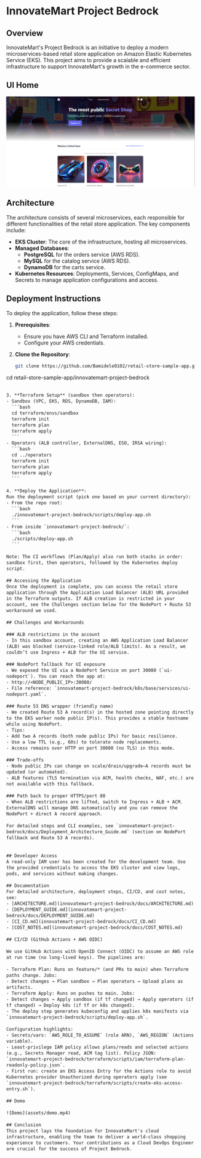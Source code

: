 # InnovateMart Project Bedrock

## Overview
InnovateMart's Project Bedrock is an initiative to deploy a modern microservices-based retail store application on Amazon Elastic Kubernetes Service (EKS). This project aims to provide a scalable and efficient infrastructure to support InnovateMart's growth in the e-commerce sector.

## UI Home

![UI Home](assets/ui-home.png)

## Architecture
The architecture consists of several microservices, each responsible for different functionalities of the retail store application. The key components include:

- **EKS Cluster**: The core of the infrastructure, hosting all microservices.
- **Managed Databases**:
  - **PostgreSQL** for the orders service (AWS RDS).
  - **MySQL** for the catalog service (AWS RDS).
  - **DynamoDB** for the carts service.
- **Kubernetes Resources**: Deployments, Services, ConfigMaps, and Secrets to manage application configurations and access.

## Deployment Instructions
To deploy the application, follow these steps:

1. **Prerequisites**:
   - Ensure you have AWS CLI and Terraform installed.
   - Configure your AWS credentials.

2. **Clone the Repository**:
   ```bash
   git clone https://github.com/Bamidele0102/retail-store-sample-app.git
  cd retail-store-sample-app/innovatemart-project-bedrock
   ```

3. **Terraform Setup** (sandbox then operators):
   - Sandbox (VPC, EKS, RDS, DynamoDB, IAM):
     ```bash
     cd terraform/envs/sandbox
     terraform init
     terraform plan
     terraform apply
     ```
   - Operators (ALB controller, ExternalDNS, ESO, IRSA wiring):
     ```bash
     cd ../operators
     terraform init
     terraform plan
     terraform apply
     ```

4. **Deploy the Application**:
   Run the deployment script (pick one based on your current directory):
   - From the repo root:
     ```bash
     ./innovatemart-project-bedrock/scripts/deploy-app.sh
     ```
   - From inside `innovatemart-project-bedrock/`:
     ```bash
     ./scripts/deploy-app.sh
     ```

Note: The CI workflows (Plan/Apply) also run both stacks in order: sandbox first, then operators, followed by the Kubernetes deploy script.

## Accessing the Application
Once the deployment is complete, you can access the retail store application through the Application Load Balancer (ALB) URL provided in the Terraform outputs. If ALB creation is restricted in your account, see the Challenges section below for the NodePort + Route 53 workaround we used.

## Challenges and Workarounds

### ALB restrictions in the account
- In this sandbox account, creating an AWS Application Load Balancer (ALB) was blocked (service-linked role/ALB limits). As a result, we couldn’t use Ingress + ALB for the UI service.

### NodePort fallback for UI exposure
- We exposed the UI via a NodePort Service on port 30080 (`ui-nodeport`). You can reach the app at:
  - http://<NODE_PUBLIC_IP>:30080/
- File reference: `innovatemart-project-bedrock/k8s/base/services/ui-nodeport.yaml`.

### Route 53 DNS wrapper (friendly name)
- We created Route 53 A record(s) in the hosted zone pointing directly to the EKS worker node public IP(s). This provides a stable hostname while using NodePort.
- Tips:
  - Add two A records (both node public IPs) for basic resilience.
  - Use a low TTL (e.g., 60s) to tolerate node replacements.
  - Access remains over HTTP on port 30080 (no TLS) in this mode.

### Trade-offs
- Node public IPs can change on scale/drain/upgrade—A records must be updated (or automated).
- ALB features (TLS termination via ACM, health checks, WAF, etc.) are not available with this fallback.

### Path back to proper HTTPS/port 80
- When ALB restrictions are lifted, switch to Ingress + ALB + ACM. ExternalDNS will manage DNS automatically and you can remove the NodePort + direct A record approach.

For detailed steps and CLI examples, see `innovatemart-project-bedrock/docs/Deployment_Architecture_Guide.md` (section on NodePort fallback and Route 53 A records).


## Developer Access
A read-only IAM user has been created for the development team. Use the provided credentials to access the EKS cluster and view logs, pods, and services without making changes.

## Documentation
For detailed architecture, deployment steps, CI/CD, and cost notes, see:
- [ARCHITECTURE.md](innovatemart-project-bedrock/docs/ARCHITECTURE.md)
- [DEPLOYMENT_GUIDE.md](innovatemart-project-bedrock/docs/DEPLOYMENT_GUIDE.md)
- [CI_CD.md](innovatemart-project-bedrock/docs/CI_CD.md)
- [COST_NOTES.md](innovatemart-project-bedrock/docs/COST_NOTES.md)

## CI/CD (GitHub Actions + AWS OIDC)

We use GitHub Actions with OpenID Connect (OIDC) to assume an AWS role at run time (no long-lived keys). The pipelines are:

- Terraform Plan: Runs on feature/* (and PRs to main) when Terraform paths change. Jobs:
  - Detect changes → Plan sandbox → Plan operators → Upload plans as artifacts.
- Terraform Apply: Runs on pushes to main. Jobs:
  - Detect changes → Apply sandbox (if tf changed) → Apply operators (if tf changed) → Deploy k8s (if tf or k8s changed).
  - The deploy step generates kubeconfig and applies k8s manifests via `innovatemart-project-bedrock/scripts/deploy-app.sh`.

Configuration highlights:
- Secrets/vars: `AWS_ROLE_TO_ASSUME` (role ARN), `AWS_REGION` (Actions variable).
- Least-privilege IAM policy allows plans/reads and selected actions (e.g., Secrets Manager read, ACM tag list). Policy JSON: `innovatemart-project-bedrock/terraform/scripts/iam/terraform-plan-readonly-policy.json`.
- First run: create an EKS Access Entry for the Actions role to avoid Kubernetes provider Unauthorized during operators apply (see `innovatemart-project-bedrock/terraform/scripts/create-eks-access-entry.sh`).

## Demo

![Demo](assets/demo.mp4)

## Conclusion
This project lays the foundation for InnovateMart's cloud infrastructure, enabling the team to deliver a world-class shopping experience to customers. Your contributions as a Cloud DevOps Engineer are crucial for the success of Project Bedrock.